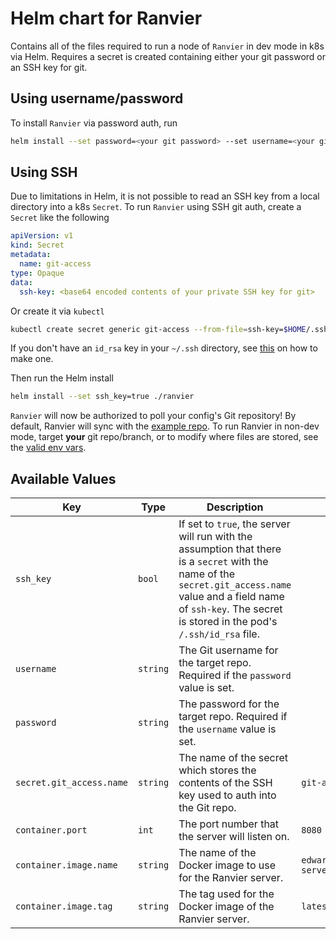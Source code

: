 # Helm chart for Ranvier
Contains all of the files required to run a node of `Ranvier` in dev mode in k8s via Helm. Requires a secret is created 
containing either your git password or an SSH key for git. 

## Using username/password
To install `Ranvier` via password auth, run
```bash
helm install --set password=<your git password> --set username=<your git username> ./ranvier
```
## Using SSH
Due to limitations in Helm, it is not possible to read an SSH key from a local directory
into a k8s `Secret`. To run `Ranvier` using SSH git auth, create a `Secret` like the following
```yaml
apiVersion: v1
kind: Secret
metadata:
  name: git-access
type: Opaque
data:
  ssh-key: <base64 encoded contents of your private SSH key for git>
```
Or create it via `kubectl`
```bash
kubectl create secret generic git-access --from-file=ssh-key=$HOME/.ssh/id_rsa
```
If you don't have an `id_rsa` key in your `~/.ssh` directory, see 
[this](https://help.github.com/en/articles/generating-a-new-ssh-key-and-adding-it-to-the-ssh-agent) on how to make one.

Then run the Helm install
```bash
helm install --set ssh_key=true ./ranvier
```

`Ranvier` will now be authorized to poll your config's Git repository! By default, Ranvier will sync with the 
[example repo](https://github.com/eddieowens/ranvier-config-example). To run Ranvier in non-dev mode, target **your** 
git repo/branch, or to modify where files are stored, see the
[valid env vars](https://github.com/eddieowens/ranvier/tree/master/server#valid-env-vars).

## Available Values
| Key                      | Type     | Description                                                                                                                                                                                                                  | Default                       |
|--------------------------|----------|------------------------------------------------------------------------------------------------------------------------------------------------------------------------------------------------------------------------------|-------------------------------|
| `ssh_key`                | `bool`   | If set to `true`, the server will run with the assumption that there is a `secret` with the name of the `secret.git_access.name` value and a field name of `ssh-key`. The secret is stored in the pod's `/.ssh/id_rsa` file. |                               |
| `username`               | `string` | The Git username for the target repo. Required if the `password` value is set.                                                                                                                                               |                               |
| `password`               | `string` | The password for the target repo. Required if the `username` value is set.                                                                                                                                                   |                               |
| `secret.git_access.name` | `string` | The name of the secret which stores the contents of the SSH key used to auth into the Git repo.                                                                                                                              | `git-access`                  |
| `container.port`         | `int`    | The port number that the server will listen on.                                                                                                                                                                              | `8080`                        |
| `container.image.name`   | `string` | The name of the Docker image to use for the Ranvier server.                                                                                                                                                                  | `edwardrowens/ranvier-server` |
| `container.image.tag`    | `string` | The tag used for the Docker image of the Ranvier server.                                                                                                                                                                     | `latest`                      |
